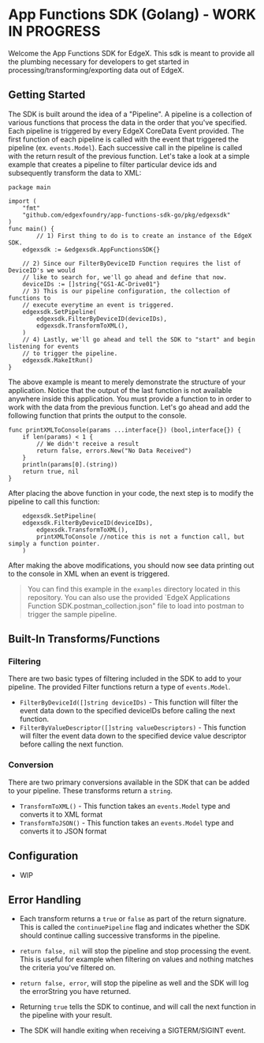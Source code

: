 # App Functions SDK (Golang) - WORK IN PROGRESS

Welcome the App Functions SDK for EdgeX. This sdk is meant to provide all the plumbing necessary for developers to get started in processing/transforming/exporting data out of EdgeX. 

## Getting Started

The SDK is built around the idea of a "Pipeline". A pipeline is a collection of various functions that process the data in the order that you've specified. Each pipeline is triggered by every EdgeX CoreData Event provided. The first function of each pipeline is called with the event that triggered the pipeline (ex. `events.Model`). Each successive call in the pipeline is called with the return result of the previous function. Let's take a look at a simple example that creates a pipeline to filter particular device ids and subsequently transform the data to XML:
```golang
package main

import (
	"fmt"
	"github.com/edgexfoundry/app-functions-sdk-go/pkg/edgexsdk"
)
func main() {
        // 1) First thing to do is to create an instance of the EdgeX SDK.
	edgexsdk := &edgexsdk.AppFunctionsSDK{}

	// 2) Since our FilterByDeviceID Function requires the list of DeviceID's we would
	// like to search for, we'll go ahead and define that now.
	deviceIDs := []string{"GS1-AC-Drive01"}
	// 3) This is our pipeline configuration, the collection of functions to
	// execute everytime an event is triggered.
	edgexsdk.SetPipeline(
		edgexsdk.FilterByDeviceID(deviceIDs),
		edgexsdk.TransformToXML(),
	)
	// 4) Lastly, we'll go ahead and tell the SDK to "start" and begin listening for events
	// to trigger the pipeline.
	edgexsdk.MakeItRun()
}
```

The above example is meant to merely demonstrate the structure of your application. Notice that the output of the last function is not available anywhere inside this application. You must provide a function to in order to work with the data from the previous function. Let's go ahead and add the following function that prints the output to the console.

```golang
func printXMLToConsole(params ...interface{}) (bool,interface{}) {
	if len(params) < 1 {
		// We didn't receive a result
		return false, errors.New("No Data Received")
	}
	println(params[0].(string))
	return true, nil
}
```
After placing the above function in your code, the next step is to modify the pipeline to call this function:
```golang
    edgexsdk.SetPipeline(
	edgexsdk.FilterByDeviceID(deviceIDs),
        edgexsdk.TransformToXML(),
        printXMLToConsole //notice this is not a function call, but simply a function pointer. 
    )
```
After making the above modifications, you should now see data printing out to the console in XML when an event is triggered.
> You can find this example in the `examples` directory located in this repository. You can also use the provided `EdgeX Applications Function SDK.postman_collection.json" file to load into postman to trigger the sample pipeline.

## Built-In Transforms/Functions 

### Filtering
There are two basic types of filtering included in the SDK to add to your pipeline. The provided Filter functions return a type of `events.Model`.
 - `FilterByDeviceId([]string deviceIDs)` - This function will filter the event data down to the specified deviceIDs before calling the next function. 
 - `FilterByValueDescriptor([]string valueDescriptors)` - This function will filter the event data down to the specified device value descriptor before calling the next function. 

### Conversion
 There are two primary conversions available in the SDK that can be added to your pipeline. These transforms return a `string`.
 
 - `TransformToXML()`  - This function takes an `events.Model` type and converts it to XML format
 - `TransformToJSON()` - This function takes an `events.Model` type and converts it to JSON format
## Configuration
 - WIP

## Error Handling
 - Each transform returns a `true` or `false` as part of the return signature. This is called the `continuePipeline` flag and indicates whether the SDK should continue calling successive transforms in the pipeline.
 - `return false, nil` will stop the pipeline and stop processing the event. This is useful for example when filtering on values and nothing matches the criteria you've filtered on. 
 - `return false, error`, will stop the pipeline as well and the SDK will log the errorString you have returned.
- Returning `true` tells the SDK to continue, and will call the next function in the pipeline with your result.

- The SDK will handle exiting when receiving a SIGTERM/SIGINT event. 




